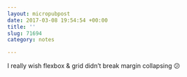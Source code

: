 ```yaml
---
layout: micropubpost
date: 2017-03-08 19:54:54 +00:00
title: ''
slug: 71694
category: notes

---
```

I really wish flexbox &amp; grid didn’t break margin collapsing 😕
